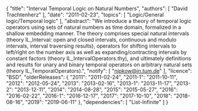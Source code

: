 {
    "title": "Interval Temporal Logic on Natural Numbers",
    "authors": [
        "David Trachtenherz"
    ],
    "date": "2011-02-23",
    "topics": [
        "Logic/General logic/Temporal logic"
    ],
    "abstract": "We introduce a theory of temporal logic operators using sets of natural numbers as time domain, formalized in a shallow embedding manner. The theory comprises special natural intervals (theory IL_Interval: open and closed intervals, continuous and modulo intervals, interval traversing results), operators for shifting intervals to left/right on the number axis as well as expanding/contracting intervals by constant factors (theory IL_IntervalOperators.thy), and ultimately definitions and results for unary and binary temporal operators on arbitrary natural sets (theory IL_TemporalOperators).",
    "notify": [
        "nipkow@in.tum.de"
    ],
    "licence": "BSD",
    "olderReleases": {
        "2011": "2011-02-24",
        "2011-1": "2011-10-11",
        "2012": "2012-05-24",
        "2013": "2013-02-16",
        "2013-1": "2013-11-17",
        "2013-2": "2013-12-11",
        "2014": "2014-08-28",
        "2015": "2015-05-27",
        "2016": "2016-02-22",
        "2016-1": "2016-12-17",
        "2017": "2017-10-10",
        "2018": "2018-08-16",
        "2019": "2019-06-11"
    },
    "dependencies": [
        "List-Infinite"
    ]
}